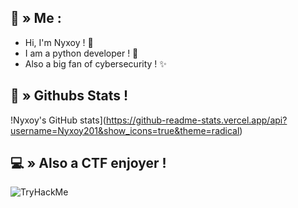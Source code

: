 ## <a id="HI"></a>👋 » Me :

- Hi, I'm Nyxoy ! 🍃
- I am a python developer ! 🌱
- Also a big fan of cybersecurity ! ✨
  
## <a id="stats"></a>🤖 » Githubs Stats !

!Nyxoy's GitHub stats](https://github-readme-stats.vercel.app/api?username=Nyxoy201&show_icons=true&theme=radical)

## <a id="CTF"></a>💻 » Also a CTF enjoyer !
<img src="https://tryhackme-badges.s3.amazonaws.com/Nyxoy201.png" alt="TryHackMe">
